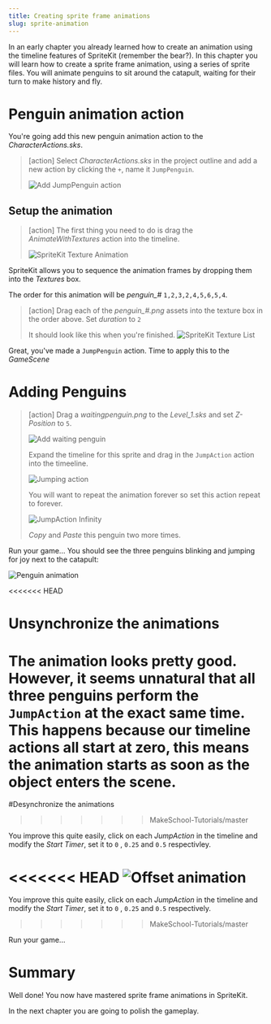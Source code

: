 ```yaml
---
title: Creating sprite frame animations
slug: sprite-animation
---
```


In an early chapter you already learned how to create an animation using the timeline 
features of SpriteKit (remember the bear?). In this chapter you will learn how to create 
a sprite frame animation, using a series of sprite files. You will animate penguins to 
sit around the catapult, waiting for their turn to make history and fly.

# Penguin animation action

You're going add this new penguin animation action to the *CharacterActions.sks*.

> [action]
> Select *CharacterActions.sks* in the project outline and add a new action by clicking 
> the `+`, name it `JumpPenguin`.
>
> ![Add JumpPenguin action](../Tutorial-Images/p12-04-jump-penguin.png)
>

## Setup the animation

> [action]
> The first thing you need to do is drag the *AnimateWithTextures* action into the 
> timeline.
> 
> ![SpriteKit Texture Animation](../Tutorial-Images/p12-05-animate-with-textures.png)
>

SpriteKit allows you to sequence the animation frames by dropping them into the 
*Textures* box.

The order for this animation will be *penguin_#* `1,2,3,2,4,5,6,5,4`.

> [action]
> Drag each of the *penguin_#.png* assets into the texture box in the order above.
> Set *duration* to `2`
>
> It should look like this when you're finished.
> ![SpriteKit Texture List](../Tutorial-Images/p12-06-penguin-frames.png)
>

Great, you've made a `JumpPenguin` action. Time to apply this to the *GameScene*

# Adding Penguins

> [action]
> Drag a *waitingpenguin.png* to the *Level_1.sks* and set *Z-Position* to `5`.
>
> ![Add waiting penguin](../Tutorial-Images/p12-07-waiting-penguin.png)
>
> Expand the timeline for this sprite and drag in the `JumpAction` action into the 
> timeeline.
>
> ![Jumping action](../Tutorial-Images/p12-08-jumping-penuin-action.png)
>
> You will want to repeat the animation forever so set this action repeat to forever.
>
> ![JumpAction Infinity](../Tutorial-Images/p12-09-jumping-penuin-action-repeat.png)
>
> *Copy* and *Paste* this penguin two more times.
>

Run your game... You should see the three penguins blinking and jumping for joy next to 
the catapult:

![Penguin animation](../Tutorial-Images/animated_penguins.gif)

<<<<<<< HEAD
# Unsynchronize the animations

The animation looks pretty good. However, it seems unnatural that all three penguins 
perform the `JumpAction` at the exact same time. This happens because our timeline 
actions all start at zero, this means the animation starts as soon as the object enters 
the scene.
=======
#Desynchronize the animations
>>>>>>> MakeSchool-Tutorials/master

You improve this quite easily, click on each *JumpAction* in the timeline and modify 
the *Start Timer*, set it to `0` , `0.25` and `0.5` respectivley.

<<<<<<< HEAD
![Offset animation](../Tutorial-Images/p12-10-offset-animations.png)
=======
You improve this quite easily, click on each *JumpAction* in the timeline and modify the *Start Timer*, set it to `0` , `0.25` and `0.5` respectively.
>>>>>>> MakeSchool-Tutorials/master

Run your game...

# Summary

Well done! You now have mastered sprite frame animations in SpriteKit.

In the next chapter you are going to polish the gameplay.
